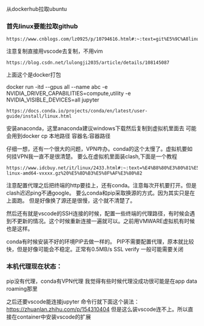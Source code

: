 从dockerhub拉取ubuntu








### 首先linux要能拉取github
```
https://www.cnblogs.com/lz0925/p/10794616.html#:~:text=git%E5%9C%A8linux%E4%B8%8B%E5%AE%89%E8%A3%85%E5%8F%82%E8%80%83%EF%BC%9A%20https%3A%2F%2Fwww.cnblogs.com%2Flz0925%2Fp%2F10791147.html%20%E5%9C%A8Linux%E4%B8%AD%E9%85%8D%E7%BD%AEssh%E5%AF%86%E9%92%A5%2C%E5%9C%A8Git%E4%B8%AD%E4%BD%BF%E7%94%A8SSH%E5%8D%8F%E8%AE%AE%E8%AE%BF%E9%97%AEGithub%EF%BC%8C%E4%BD%BF%E7%94%A8,SSH%20%E5%8D%8F%E8%AE%AE%2C%20%E6%82%A8%E5%8F%AF%E4%BB%A5%E8%BF%9E%E6%8E%A5%E5%B9%B6%E9%AA%8C%E8%AF%81%E8%BF%9C%E7%A8%8B%E6%9C%8D%E5%8A%A1%E5%99%A8%E5%92%8C%E6%9C%8D%E5%8A%A1%E3%80%82
```
注意复制直接用vscode去复制，不用vim
```
https://blog.csdn.net/lulongji2035/article/details/108145087
```
上面这个是docker打包

docker run -itd --gpus all --name abc -e NVIDIA_DRIVER_CAPABILITIES=compute,utility -e NVIDIA_VISIBLE_DEVICES=all jupyter
```
https://docs.conda.io/projects/conda/en/latest/user-guide/install/linux.html
```
安装anaconda，这里anaconda建议windows下载然后复制到虚拟机里面去
可能会用到docker cp 本地路径 容器名:容器路径

仔细一想，还有一个很大的问题，VPN咋办。conda的这个太慢了。虚拟机要如何挂VPN我一直不是很清楚。
要么在虚拟机里面装clash,下面是一个教程
```
https://www.idcbuy.net/it/linux/2433.html#:~:text=%E4%B8%80%E3%80%81%E5%AE%89%E8%A3%85%20Clash%20%E9%A6%96%E5%85%88%E8%AE%BF%E9%97%AE%20Github%20%E5%8F%91%E5%B8%83%E5%9C%B0%E5%9D%80%EF%BC%9A%20Releases%20%C2%B7,Dreamacro%2Fclash%20%28github.com%29%20%EF%BC%8C%E4%B8%8B%E8%BD%BD%E5%AF%B9%E5%BA%94%20Linux%20%E7%89%88%E6%9C%AC%EF%BC%9A%20%E5%A4%A7%E5%A4%9A%E6%95%B0%E6%97%B6%E5%80%99%E4%B8%8B%E8%BD%BD%20clash-linux-amd64-vxxxx.gz%20%E5%8D%B3%E5%8F%AF%E3%80%82
```
注意配置代理之后把终端的http要挂上，还有conda。注意每次开机要打开。但是clash迟迟ping不通google。
要么conda和pip采取换源的方式。因为其实只是在上面跑。
但是好像换了源还是很慢，这个就不清楚了。

然后还有就是vscode的SSH连接的时候，配置一些终端的代理路径，有时候会遇到不更新的情况。这个时候重新连接一遍就可以。之前用VMWARE虚拟机有时候也是这样。

conda有时候安装不好的环境PIP去做一样的。
PIP不需要配置代理，原本就比较快，但是好像可能会不稳定。正常有0.5MB/s
SSL verify 一般可能需要关闭
### 本机代理现在状态：
pip没有代理，conda有VPN代理
我觉得有些时候代理没成功很可能是在app data roaming那里


之后还要vscode能连接jupyter
命令行就下面这个装法：
https://zhuanlan.zhihu.com/p/154310404
但是这么装vscode连不上。所以直接在container中安装vscode的扩展